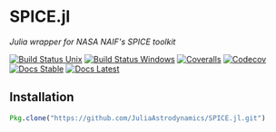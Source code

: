 # SPICE.jl

*Julia wrapper for NASA NAIF's SPICE toolkit*

[![Build Status Unix][travis-badge]][travis-url] [![Build Status Windows][av-badge]][av-url] [![Coveralls][coveralls-badge]][coveralls-url] [![Codecov][codecov-badge]][codecov-url] [![Docs Stable][docs-badge-stable]][docs-url-stable] [![Docs Latest][docs-badge-latest]][docs-url-latest]

## Installation

```julia
Pkg.clone("https://github.com/JuliaAstrodynamics/SPICE.jl.git")
```

[travis-badge]: https://travis-ci.org/JuliaAstro/SPICE.jl.svg?branch=master
[travis-url]: https://travis-ci.org/JuliaAstro/SPICE.jl
[av-badge]: https://ci.appveyor.com/api/projects/status/rv89bw5tl1bfqo7h?svg=true
[av-url]: https://ci.appveyor.com/project/helgee/spice-jl
[coveralls-badge]: https://coveralls.io/repos/github/JuliaAstro/SPICE.jl/badge.svg?branch=master
[coveralls-url]: https://coveralls.io/github/JuliaAstro/SPICE.jl?branch=master
[codecov-badge]: http://codecov.io/github/JuliaAstro/SPICE.jl/coverage.svg?branch=master
[codecov-url]: http://codecov.io/github/JuliaAstro/SPICE.jl?branch=master
[docs-badge-latest]: https://img.shields.io/badge/docs-latest-blue.svg
[docs-url-latest]: https://juliaastro.github.io/SPICE.jl/latest
[docs-badge-stable]: https://img.shields.io/badge/docs-stable-blue.svg
[docs-url-stable]: https://juliaastro.github.io/SPICE.jl/stable